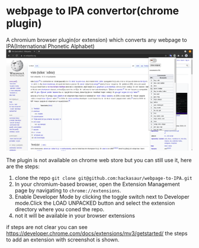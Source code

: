 # webpage to IPA convertor(chrome plugin)
A chromium browser plugin(or extension) which converts any webpage to IPA(International Phonetic Alphabet)
![webpage to IPA plugin screenshot](https://github.com/hackasaur/webpage-to-IPA/blob/f02d217163444f9de544e30b8e1a9495dce1cb54/webpage%20to%20IPA%20wikipedia.png)

The plugin is not available on chrome web store but you can still use it, here are the steps:
1. clone the repo `git clone git@github.com:hackasaur/webpage-to-IPA.git`
2. In your chromium-based browser, open the Extension Management page by navigating to `chrome://extensions`.
3. Enable Developer Mode by clicking the toggle switch next to Developer mode.Click the LOAD UNPACKED button and select the extension directory where you coned the repo.
4. not it will be available in your browser extensions

if steps are not clear you can see <https://developer.chrome.com/docs/extensions/mv3/getstarted/> the steps to add an extension with screenshot is shown.